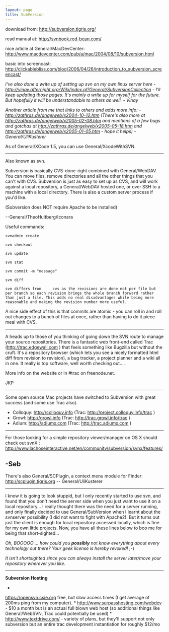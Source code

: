 ```yaml
---
layout: page
title: SubVersion
---
```




download from: http://subversion.tigris.org/

read manual at: http://svnbook.red-bean.com/

nice article at General/MacDevCenter: http://www.macdevcenter.com/pub/a/mac/2004/08/10/subversion.html

basic into screencast: http://clickablebliss.com/blog/2006/04/26/introduction_to_subversion_screencast/

*I've also done a write up of setting up svn on my own linux server here - http://vinay.afternight.org/Wiki/index.pl?General/SubversionCollection - I'll keep updating those pages.   It's mainly a write up for myself for the future.  But hopefully it will be understandable to others as well.  - Vinay*

*Another article from me that links to others and adds more info: - http://zathras.de/angelweb/x2004-10-12.htm (There's also more at http://zathras.de/angelweb/x2005-02-08.htm and mentions of a few bugs and gotchas at http://zathras.de/angelweb/x2005-05-18.htm and http://zathras.de/angelweb/x2005-01-05.htm - hope it helps)  - General/UliKusterer*

As of General/XCode 1.5, you can use General/XcodeWithSVN.

----

Also known as svn.

Subversion is basically CVS-done-right combined with General/WebDAV. You can move files, remove directories and all the other things that you can't with CVS. Subversion is just as easy to set up as CVS, and will work against a local repository, a General/WebDAV hosted one, or over SSH to a machine with a local directory. There is also a custom server process if you'd like.

(Subversion does NOT require Apache to be installed)

--General/TheoHultberg/Iconara

Useful commands:

    svnadmin create

    svn checkout

    svn update

    svn stat

    svn commit -m "message"

    svn diff

    svn differs from     cvs as the revisions are done not per file but per branch so each revision brings the whole branch forward rather than just a file. This adds no real disadvantages while being more reasonable and making the revision number more useful.

A nice side effect of this is that commits are atomic - you can roll in and roll out changes to a bunch of files  at once, rather than having to do it piece-meal with CVS.

----

A heads up to those of you thinking of going down the SVN route to manage your source repositories.  There is a fantastic web front-end called Trac (http://trac.edgewall.com ) that feels something like Bugzilla but without the cruft.  It's a repository browser (which lets you see a nicely formatted html diff from revision to revision), a bug tracker, a project planner and a wiki all in one.  It really is top software, well worth checking out....

More info on the website or in #trac on freenode.net.  

JKP


----

Some open source Mac projects have switched to Subversion with great success (and some use Trac also).


* Colloquy: http://colloquy.info (Trac: http://project.colloquy.info/trac )
* Growl: http://growl.info (Trac: http://trac.growl.info/trac )
* Adium: http://adiumx.com (Trac: http://trac.adiumx.com )


---- 

For those looking for a simple repository viewer/manager on OS X should check out svnX : http://www.lachoseinteractive.net/en/community/subversion/svnx/features/

-Seb
----


There's also General/SCPlugin, a context menu module for Finder: http://scplugin.tigris.org -- General/UliKusterer

----

I know it is going to look stuppid, but I only recently started to use svn, and found that you don't need the server side when you just want to use it on a local repository... I really thought there was the need for a server running, and only finally decided to use General/SubVersion when I learnt about the svnserver possibility (I did not want to fight with Apache2). But it turns out just the client is enough for local repository accessed locally, which is fine for my own little projects. Now, you have all these lines below to boo me for being that short-sighted...

*Oh, BOOOOO ... how could you **possibly** not know everything about every technology out there? Your geek license is hereby revoked!* ;-)

*It isn't shortsighted since you can always install the server later/move your repository wherever you like.*

----

**Subversion Hosting**


*
https://opensvn.csie.org free, but slow access times (I get average of 200ms ping from my computer).
*
http://www.surpasshosting.com/webdev - $10 a month but is an actual full blown web host (so additional things like General/WebSVN, Trac could potentially be used)
*
http://www.textdrive.com/ - variety of plans, but they'll support not only subversion but an entire trac development instantiation for roughly $12/mo
